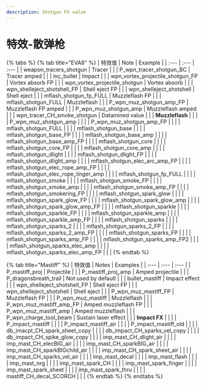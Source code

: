 ```yaml
---
description: Shotgun FX value
---
```


# 特效-散弹枪

{% tabs %}
{% tab title="EVA8" %}
| 特效值 | Note | Example |
| :--- | :--- | :--- |
| weapon\_tracers\_shotgun | Tracer |  |
| P\_wpn\_tracer\_shotgun\_BC | Tracer amped |  |
| inc\_bullet | Impact |  |
| wpn\_vortex\_projectile\_shotgun\_FP | Vortex absorb FP |  |
| wpn\_vortex\_projectile\_shotgun | Vortex absorb |  |
| wpn\_shelleject\_shotshell\_FP | Shell eject FP |  |
| wpn\_shelleject\_shotshell | Shell eject |  |
| mflash\_shotgun\_fp\_FULL | Muzzleflash FP |  |
| mflash\_shotgun\_FULL | Muzzleflash |  |
| P\_wpn\_muz\_shotgun\_amp\_FP | Muzzleflash FP amped |  |
| P\_wpn\_muz\_shotgun\_amp | Muzzleflash amped |  |
| wpn\_tracer\_CH\_smoke\_shotgun | Datamined value |  |
| **Muzzleflash** |  |  |
| P\_wpn\_muz\_shotgun\_amp |  |  |
| P\_wpn\_muz\_shotgun\_amp\_FP |  |  |
| mflash\_shotgun\_FULL |  |  |
| mflash\_shotgun\_base |  |  |
| mflash\_shotgun\_base\_FP |  |  |
| mflash\_shotgun\_base\_amp |  |  |
| mflash\_shotgun\_base\_amp\_FP |  |  |
| mflash\_shotgun\_core |  |  |
| mflash\_shotgun\_core\_FP |  |  |
| mflash\_shotgun\_core\_amp |  |  |
| mflash\_shotgun\_dlight |  |  |
| mflash\_shotgun\_dlight\_FP |  |  |
| mflash\_shotgun\_dlight\_amp |  |  |
| mflash\_shotgun\_elec\_arc\_amp\_FP |  |  |
| mflash\_shotgun\_elec\_rope\_amp\_FP |  |  |
| mflash\_shotgun\_elec\_rope\_linger\_amp |  |  |
| mflash\_shotgun\_fp\_FULL |  |  |
| mflash\_shotgun\_smoke |  |  |
| mflash\_shotgun\_smoke\_FP |  |  |
| mflash\_shotgun\_smoke\_amp |  |  |
| mflash\_shotgun\_smoke\_amp\_FP |  |  |
| mflash\_shotgun\_smokering\_FP |  |  |
| mflash\_shotgun\_spark\_glow |  |  |
| mflash\_shotgun\_spark\_glow\_FP |  |  |
| mflash\_shotgun\_spark\_glow\_amp |  |  |
| mflash\_shotgun\_spark\_glow\_amp\_FP |  |  |
| mflash\_shotgun\_sparkle |  |  |
| mflash\_shotgun\_sparkle\_FP |  |  |
| mflash\_shotgun\_sparkle\_amp |  |  |
| mflash\_shotgun\_sparkle\_amp\_FP |  |  |
| mflash\_shotgun\_sparks |  |  |
| mflash\_shotgun\_sparks\_2 |  |  |
| mflash\_shotgun\_sparks\_2\_FP |  |  |
| mflash\_shotgun\_sparks\_2\_amp\_FP |  |  |
| mflash\_shotgun\_sparks\_FP |  |  |
| mflash\_shotgun\_sparks\_amp\_FP |  |  |
| mflash\_shotgun\_sparks\_amp\_FP2 |  |  |
| mflash\_shotgun\_sparks\_elec\_amp |  |  |
| mflash\_shotgun\_sparks\_elec\_amp\_FP |  |  |
{% endtab %}

{% tab title="Mastiff" %}
| 特效值 | Notes | Examples |
| :--- | :--- | :--- |
| P\_mastiff\_proj | Projectile |  |
| P\_mastiff\_proj\_amp | Amped projectile |  |
| P\_dragonsbreath\_trail | Not used by default |  |
| bullet\_mastiff | Impact effect |  |
| wpn\_shelleject\_shotshell\_FP | Shell eject FP |  |
| wpn\_shelleject\_shotshell | Shell eject |  |
| P\_wpn\_muz\_mastiff\_FP | Muzzleflash FP |  |
| P\_wpn\_muz\_mastiff | Muzzleflash |  |
| P\_wpn\_muz\_mastiff\_amp\_FP | Amped muzzleflash FP |  |
| P\_wpn\_muz\_mastiff\_amp | Amped muzzleflash |  |
| P\_wpn\_charge\_tool\_beam | Sustain laser effect |  |
| **Impact FX** |  |  |
| P\_impact\_mastiff |  |  |
| P\_impact\_mastiff\_air |  |  |
| P\_impact\_mastiff\_old |  |  |
| db\_imacpt\_CH\_spark\_sheet\_copy |  |  |
| db\_impact\_CH\_sparks\_vel\_copy |  |  |
| db\_impact\_CH\_spike\_glow\_copy |  |  |
| imp\_mast\_CH\_dlight\_air |  |  |
| imp\_mast\_CH\_elecBIG\_air |  |  |
| imp\_mast\_CH\_sparkBIG\_air |  |  |
| imp\_mast\_CH\_sparkBIGchild\_air |  |  |
| imp\_mast\_CH\_spark\_sheet\_air |  |  |
| imp\_mast\_CH\_sparks\_vel\_air |  |  |
| imp\_mast\_decal |  |  |
| imp\_mast\_flash |  |  |
| imp\_mast\_nrg |  |  |
| imp\_mast\_spark\_CH |  |  |
| imp\_mast\_spark\_finger |  |  |
| imp\_mast\_spark\_sheet |  |  |
| imp\_mast\_spark\_thru |  |  |
| mastiff\_CH\_decal\_SCORCH |  |  |
{% endtab %}
{% endtabs %}

